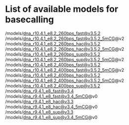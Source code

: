 # List of available models for basecalling
/models/dna_r10.4.1_e8.2_260bps_fast@v3.5.2
/models/dna_r10.4.1_e8.2_260bps_fast@v3.5.2_5mCG@v2
/models/dna_r10.4.1_e8.2_260bps_hac@v3.5.2
/models/dna_r10.4.1_e8.2_260bps_hac@v3.5.2_5mCG@v2
/models/dna_r10.4.1_e8.2_260bps_sup@v3.5.2
/models/dna_r10.4.1_e8.2_260bps_sup@v3.5.2_5mCG@v2
/models/dna_r10.4.1_e8.2_400bps_fast@v3.5.2
/models/dna_r10.4.1_e8.2_400bps_fast@v3.5.2_5mCG@v2
/models/dna_r10.4.1_e8.2_400bps_hac@v3.5.2
/models/dna_r10.4.1_e8.2_400bps_hac@v3.5.2_5mCG@v2
/models/dna_r10.4.1_e8.2_400bps_sup@v3.5.2
/models/dna_r9.4.1_e8_fast@v3.4
/models/dna_r9.4.1_e8_fast@v3.4_5mCG@v0
/models/dna_r9.4.1_e8_hac@v3.3
/models/dna_r9.4.1_e8_hac@v3.4_5mCG@v0
/models/dna_r9.4.1_e8_sup@v3.3
/models/dna_r9.4.1_e8_sup@v3.4_5mCG@v0
